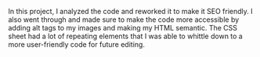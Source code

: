 
In this project, I analyzed the code and reworked it to make it SEO friendly. I also went through and made sure to make the code more accessible by adding alt tags to my images and making my HTML semantic. The CSS sheet had a lot of repeating elements that I was able to whittle down to a more user-friendly code for future editing.
